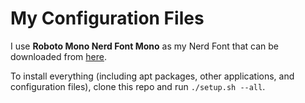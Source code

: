 # My Configuration Files

I use **Roboto Mono Nerd Font Mono** as my Nerd Font that can be downloaded from [here](https://www.nerdfonts.com/font-downloads).

To install everything (including apt packages, other applications, and configuration files), clone this repo and run `./setup.sh --all`.
